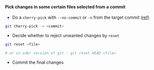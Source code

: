 #### Pick changes in some certain files selected from a commit
* Do a `cherry-pick` with `--no-commit` or `-n` from the target commit ([ref](https://stackoverflow.com/questions/5717026/how-to-git-cherry-pick-only-changes-to-certain-files))
```bash
git cherry-pick -n <commit>
```

* Decide whether to reject unwanted changes by `reset`
```bash
git reset <file>

# or in oder version of git : git reset HEAD <file>
```

* Commit the final changes